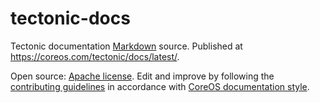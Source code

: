 # tectonic-docs

Tectonic documentation [Markdown][markdown] source. Published at https://coreos.com/tectonic/docs/latest/.

Open source: [Apache license][asl]. Edit and improve by following the [contributing guidelines][contrib] in accordance with [CoreOS documentation style][style].


[asl]: LICENSE
[contrib]: CONTRIBUTING.md
[markdown]: https://daringfireball.net/projects/markdown/
[style]: https://github.com/coreos/docs/blob/master/STYLE.md "CoreOS documentation style and formatting"
